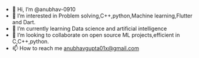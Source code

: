 - 👋 Hi, I’m @anubhav-0910
- 👀 I’m interested in Problem solving,C++,python,Machine learning,Flutter and Dart.
- 🌱 I’m currently learning Data science and artificial intelligence
- 💞️ I’m looking to collaborate on open source ML projects,efficient in C,C++,python.
- 📫 How to reach me anubhavgupta01x@gmail.com 

<!---
anubhav-0910/anubhav-0910 is a ✨ special ✨ repository because its `README.md` (this file) appears on your GitHub profile.
You can click the Preview link to take a look at your changes.
--->
